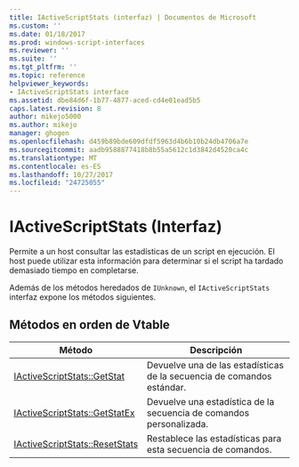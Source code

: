 ```yaml
---
title: IActiveScriptStats (interfaz) | Documentos de Microsoft
ms.custom: ''
ms.date: 01/18/2017
ms.prod: windows-script-interfaces
ms.reviewer: ''
ms.suite: ''
ms.tgt_pltfrm: ''
ms.topic: reference
helpviewer_keywords:
- IActiveScriptStats interface
ms.assetid: dbe84d6f-1b77-4877-aced-cd4e01ead5b5
caps.latest.revision: 8
author: mikejo5000
ms.author: mikejo
manager: ghogen
ms.openlocfilehash: d459b89bde609dfdf5963d4b6b10b24db4706a7e
ms.sourcegitcommit: aadb9588877418b8b55a5612c1d3842d4520ca4c
ms.translationtype: MT
ms.contentlocale: es-ES
ms.lasthandoff: 10/27/2017
ms.locfileid: "24725055"
---
```

# <a name="iactivescriptstats-interface"></a>IActiveScriptStats (Interfaz)
Permite a un host consultar las estadísticas de un script en ejecución. El host puede utilizar esta información para determinar si el script ha tardado demasiado tiempo en completarse.  
  
 Además de los métodos heredados de `IUnknown`, el `IActiveScriptStats` interfaz expone los métodos siguientes.  
  
## <a name="methods-in-vtable-order"></a>Métodos en orden de Vtable  
  
|Método|Descripción|  
|------------|-----------------|  
|[IActiveScriptStats::GetStat](../../winscript/reference/iactivescriptstats-getstat.md)|Devuelve una de las estadísticas de la secuencia de comandos estándar.|  
|[IActiveScriptStats::GetStatEx](../../winscript/reference/iactivescriptstats-getstatex.md)|Devuelve una estadística de la secuencia de comandos personalizada.|  
|[IActiveScriptStats::ResetStats](../../winscript/reference/iactivescriptstats-resetstats.md)|Restablece las estadísticas para esta secuencia de comandos.|